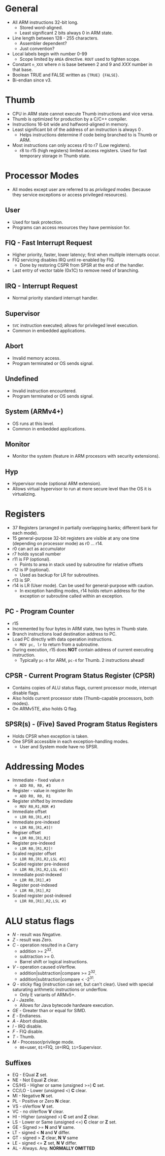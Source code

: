<!--
  Author: @NE- https://github.com/NE-
  Date: 2022 July 06
  Purpose: General notes for the ARM processor
-->

# General
- All ARM instructions 32-bit long.
  - Stored word-aligned.
  - Least significant 2 bits always 0 in ARM state.
- Line length between 128 - 255 characters.
  - Assembler dependent? 
  - Just convention?
- Local labels begin with number 0-99
  - Scope limited by `AREA` directive. `ROUT` used to tighten scope.
- Constant `n_XXX` where *n* is base between 2 and 9 and *XXX* number in that base.
- Boolean TRUE and FALSE written as `{TRUE} {FALSE}`.
- Bi-endian since v3.
# Thumb
- CPU in ARM state cannot execute Thumb instructions and vice versa.
- Thumb is optimized for production by a C/C++ compiler.
- Instructions 16-bit wide and halfword-aligned in memory.
- Least significant bit of the address of an instruction is always 0 .
  - Helps instructions determine if code being branched to is Thumb or ARM.
- Most instructions can only access r0 to r7 (Low registers).
  - r8 to r15 (high registers) limited access registers. Used for fast temporary storage in Thumb state.


# Processor Modes
- All modes except user are referred to as *privileged* modes (because they service exceptions or access privileged resources).
## User
- Used for task protection.
- Programs can access resources they have permission for.
## FIQ - Fast Interrupt Request
- Higher priority, faster, lower latency; first when multiple interrupts occur.
- FIQ servicing disables IRQ until re-enabled by FIQ.
  - Done by restoring CSPR from SPSR at the end of the handler.
- Last entry of vector table (0x1C) to remove need of branching.
## IRQ - Interrupt Request
- Normal priority standard interrupt handler.
## Supervisor
- `SVC` instruction executed; allows for privileged level execution.
- Common in embedded applications.
## Abort
- Invalid memory access.
- Program terminated or OS sends signal.
## Undefined
- Invalid instruction encountered.
- Program terminated or OS sends signal.
## System (ARMv4+)
- OS runs at this level.
- Common in embedded applications.
## Monitor
- Monitor the system (feature in ARM procesors with security extensions).
## Hyp
- Hypervisor mode (optional ARM extension).
- Allows virtual hypervisor to run at more secure level than the OS it is virtualizing.


# Registers
- 37 Registers (arranged in partially overlapping banks; different bank for each mode).
- 15 general-purpose 32-bit registers are visible at any one time (depending on processor mode) as r0 ... r14.
- r0 can act as accumulator
- r7 holds syscall number
- r11 is FP (optional).
  - Points to area in stack used by subroutine for relative offsets
- r12 is IP (optional).
  - Used as backup for LR for subroutines.
- r13 is SP.
- r14 is LR (User mode). Can be used for general-purpose with caution.  
  - In exception handling modes, r14 holds return address for the exception or subroutine called within an exception.
## PC - Program Counter
- r15
- Incremented by four bytes in ARM state, two bytes in Thumb state.
- Branch instructions load destination address to PC.
- Load PC directly with data operation instructions.
  - `MOV pc, lr` to return from a subroutine.
- During execution, r15 does **NOT** contain address of current executing instruction.
  - Typically `pc-8` for ARM, `pc-4` for Thumb. 2 instructions ahead!
## CPSR - Current Program Status Register (CPSR)
- Contains copies of ALU status flags, current processor mode, interrupt disable flags.
- Also holds current processor state (Thumb-capable processors, both modes).
- On ARMv5TE, also holds Q flag.
## SPSR(s) - (Five) Saved Program Status Registers
- Holds CPSR when exception is taken.
- One SPSR accessible in each exception-handling modes.
  - User and System mode have no SPSR.

# Addressing Modes
- Immediate - fixed value *n*
  - `ADD R0, R0, #3`
- Register - value in register Rn
  - `ADD R0, R0, R1`
- Register shifted by immediate
  - `MOV R0,R1,ROR #3`
- Immediate offset
  - `LDR R0,[R1,#3]`
- Immediate pre-indexed
  - `LDR R0,[R1,#3]!`
- Regiser offset
  - `LDR R0,[R1,R2]`
- Register pre-indexed
  - `LDR R0,[R1,R2]!`
- Scaled register offset
  - `LDR R0,[R1,R2,LSL #3]`
- Scaled register pre-indexed
  - `LDR R0,[R1,R2,LSL #3]!`
- Immediate post-indexed
  - `LDR R0,[R1],#3`
- Register post-indexed
  - `LDR R0,[R1],R2`
- Scaled register post-indexed
  - `LDR R0,[R1],R2,LSL #3`

# ALU status flags
- *N* - result was *N*egative.
- *Z* - result was *Z*ero.
- *C* - operation resulted in a *C*arry
  - addition >= 2<sup>32</sup>.
  - subtraction >= 0.
  - Barrel shift or logical instructions.
- *V* - operation caused o*V*erflow.
  - addition|subtraction|compare >= 2<sup>32</sup>.
  - addition|subtraction|compare < -2<sup>31</sup>.
- *Q* - sticky flag (instruction can set, but can't clear). Used with special saturating arithmetic instructions or underflow.
  - Only E variants of ARMv5+.
- *J* - Jazelle. 
  - Allows for Java bytecode hardware execution.
- *GE* - Greater than or equal for SIMD.
- *E* - Endianess.
- *A* - Abort disable.
- *I* - IRQ disable.
- *F* - FIQ disable.
- *T* - Thumb.
- *M* - Processor/privilege mode.
  - `00`=user, `01`=FIQ, `10`=IRQ, `11`=Supervisor.
## Suffixes
- EQ - EQual **Z** set.
- NE - Not Equal **Z** clear.
- CS/HS - Higher or same (unsigned >=) **C** set.
- CC/LO - Lower (unsigned <) **C** clear.
- MI - Negative **N** set.
- PL - Positive or Zero **N** clear.
- VS - oVerflow **V** set.
- VC - no oVerflow **V** clear.
- HI - HIgher (unsigned >) **C** set and **Z** clear.
- LS - Lower or Same (unsigned <=) **C** clear or **Z** set.
- GE - Signed >= **N** and **V** same.
- LT - signed < **N** and **V** differ.
- GT - signed > **Z** clear, **N** **V** same
- LE - signed <= **Z** set, **N** **V** differ.
- AL - Always. Any. **NORMALLY OMITTED**